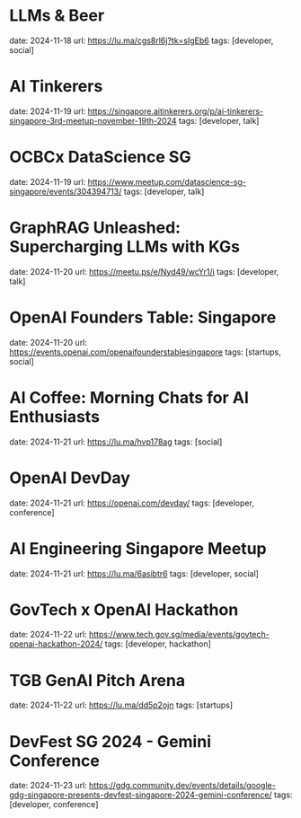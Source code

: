 # LLMs & Beer
date: 2024-11-18
url: https://lu.ma/cgs8rl6j?tk=sIgEb6
tags: [developer, social]

# AI Tinkerers
date: 2024-11-19
url: https://singapore.aitinkerers.org/p/ai-tinkerers-singapore-3rd-meetup-november-19th-2024
tags: [developer, talk]

# OCBCx DataScience SG
date: 2024-11-19
url: https://www.meetup.com/datascience-sg-singapore/events/304394713/
tags: [developer, talk]

# GraphRAG Unleashed: Supercharging LLMs with KGs
date: 2024-11-20
url: https://meetu.ps/e/Nyd49/wcYr1/i
tags: [developer, talk]

# OpenAI Founders Table: Singapore
date: 2024-11-20
url: https://events.openai.com/openaifounderstablesingapore
tags: [startups, social]

# AI Coffee: Morning Chats for AI Enthusiasts
date: 2024-11-21
url: https://lu.ma/hvp178ag
tags: [social]

# OpenAI DevDay
date: 2024-11-21
url: https://openai.com/devday/
tags: [developer, conference]

# AI Engineering Singapore Meetup
date: 2024-11-21
url: https://lu.ma/6asibtr6
tags: [developer, social]

# GovTech x OpenAI Hackathon
date: 2024-11-22
url: https://www.tech.gov.sg/media/events/govtech-openai-hackathon-2024/
tags: [developer, hackathon]

# TGB GenAI Pitch Arena
date: 2024-11-22
url: https://lu.ma/dd5p2ojn
tags: [startups]

# DevFest SG 2024 - Gemini Conference
date: 2024-11-23
url: https://gdg.community.dev/events/details/google-gdg-singapore-presents-devfest-singapore-2024-gemini-conference/
tags: [developer, conference]
